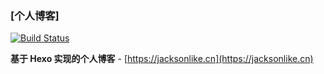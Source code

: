 ### [个人博客]
[![Build Status](https://travis-ci.org/Jacksonlike/jacksonlike.github.io.svg?branch=src)](https://travis-ci.org/Jacksonlike/jacksonlike.github.io)  
  
  
**基于 Hexo 实现的个人博客** - [https://jacksonlike.cn](https://jacksonlike.cn)
